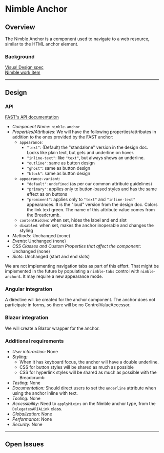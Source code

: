 # Nimble Anchor

## Overview

The Nimble Anchor is a component used to navigate to a web resource, similar to the HTML anchor element.

### Background

[Visual Design spec](https://xd.adobe.com/view/33ffad4a-eb2c-4241-b8c5-ebfff1faf6f6-66ac/screen/bfadf499-caf5-4ca0-9814-e777fbae0d46)<br>
[Nimble work item](https://github.com/ni/nimble/issues/324)

---

## Design

### API

[FAST's API documentation](https://github.com/microsoft/fast/blob/e576aa70c22780fffba03097277e2db9a2ec1cd8/packages/web-components/fast-foundation/src/anchor/README.md)

-   _Component Name_: `nimble-anchor`
-   _Properties/Attributes_: We will have the following properties/attributes in addition to the ones provided by the FAST anchor:
    - `appearance`:
        - `"text"`: (Default) the "standalone" version in the design doc. Looks like plain text, but gets and underline on hover.
        - `"inline-text"`: like `"text"`, but always shows an underline.
        - `"outline"`: same as button design
        - `"ghost"`: same as button design
        - `"block"`: same as button design
    - `appearance-variant`:
        - `"default"`: `undefined` (as per our common attribute guidelines)
        - `"primary"`: applies only to button-based styles and has the same effect as on buttons
        - `"prominent"`: applies only to `"text"` and `"inline-text"` appearances. It is the "loud" version from the design doc. Colors the link text green. The name of this attribute value comes from the Breadcrumb.
    - `contentHidden`: when set, hides the label and end slot
    - `disabled`: when set, makes the anchor inoperable and changes the styling
-   _Methods_: Unchanged (none)
-   _Events_: Unchanged (none)
-   _CSS Classes and Custom Properties that affect the component_: Unchanged (none)
-   _Slots_: Unchanged (start and end slots)

We are not implementing navigation tabs as part of this effort. That might be implemented in the future by populating a `nimble-tabs` control with `nimble-anchor`s. It may require a new appearance mode.

### Angular integration

A directive will be created for the anchor component. The anchor does not participate in forms, so there will be no ControlValueAccessor.

### Blazor integration

We will create a Blazor wrapper for the anchor.

### Additional requirements

-   _User interaction:_ None
-   _Styling:_
    - When it has keyboard focus, the anchor will have a double underline.
    - CSS for button styles will be shared as much as possible
    - CSS for hyperlink styles will be shared as much as possible with the Breadcrumb
-   _Testing:_ None
-   _Documentation:_ Should direct users to set the `underline` attribute when using the anchor inline with text.
-   _Tooling:_ None
-   _Accessibility:_ Need to `applyMixins` on the Nimble anchor type, from the `DelegatesARIALink` class.
-   _Globalization:_ None
-   _Performance:_ None
-   _Security:_ None

---

## Open Issues
